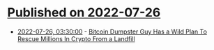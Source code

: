 # [Published on 2022-07-26](index.md)

* [2022-07-26, 03:30:00](https://slashdot.org/story/22/07/26/004237/bitcoin-dumpster-guy-has-a-wild-plan-to-rescue-millions-in-crypto-from-a-landfill?utm_source=rss1.0mainlinkanon&utm_medium=feed) - [Bitcoin Dumpster Guy Has a Wild Plan To Rescue Millions In Crypto From a Landfill](https://slashdot.org/story/22/07/26/004237/bitcoin-dumpster-guy-has-a-wild-plan-to-rescue-millions-in-crypto-from-a-landfill?utm_source=rss1.0mainlinkanon&utm_medium=feed)
